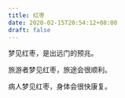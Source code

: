 ```yaml
---
title: 红枣
date: 2020-02-15T20:54:12+08:00
draft: false
---
```


梦见红枣，是出远门的预兆。


旅游者梦见红枣，旅途会很顺利。


病人梦见红枣，身体会很快康复。
